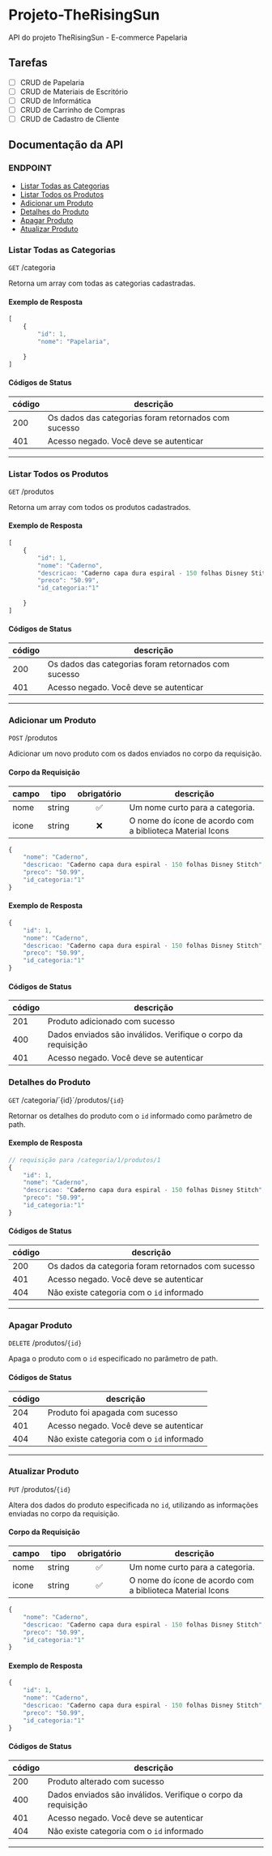 # Projeto-TheRisingSun

API do projeto TheRisingSun - E-commerce Papelaria

## Tarefas

- [ ] CRUD de Papelaria
- [ ] CRUD de Materiais de Escritório
- [ ] CRUD de Informática
- [ ] CRUD de Carrinho de Compras
- [ ] CRUD de Cadastro de Cliente

## Documentação da API

### ENDPOINT
- [Listar Todas as Categorias](#listar-todas-as-categorias)
- [Listar Todos os Produtos](#listar-todos-os-produtos)
- [Adicionar um Produto](#adicionar-um-produto)
- [Detalhes do Produto](#detalhes-do-produto)
- [Apagar Produto](#apagar-produto)
- [Atualizar Produto](#atualizar-produto)



### Listar Todas as Categorias

`GET` /categoria

Retorna um array com todas as categorias cadastradas.

#### Exemplo de Resposta

```js
[
    {
        "id": 1,
        "nome": "Papelaria",
        
    }
]
```

#### Códigos de Status

|código|descrição|
|------|---------|
|200|Os dados das categorias foram retornados com sucesso
|401|Acesso negado. Você deve se autenticar

---
### Listar Todos os Produtos

`GET` /produtos

Retorna um array com todos os produtos cadastrados.

#### Exemplo de Resposta

```js
[
    {
        "id": 1,
        "nome": "Caderno",
        "descricao: "Caderno capa dura espiral - 150 folhas Disney Stitch",
        "preco": "50.99",
        "id_categoria:"1"
        
    }
]
```

#### Códigos de Status

|código|descrição|
|------|---------|
|200|Os dados das categorias foram retornados com sucesso
|401|Acesso negado. Você deve se autenticar

---

### Adicionar um Produto

`POST` /produtos

Adicionar um novo produto com os dados enviados no corpo da requisição.

#### Corpo da Requisição

|campo|tipo|obrigatório|descrição|
|-----|----|:-----------:|---------|
|nome|string|✅|Um nome curto para a categoria.
|icone|string|❌|O nome do ícone de acordo com a biblioteca Material Icons

```js
{
    "nome": "Caderno",
    "descricao: "Caderno capa dura espiral - 150 folhas Disney Stitch",
    "preco": "50.99",
    "id_categoria:"1"
}
```

#### Exemplo de Resposta

```js
{
    "id": 1,
    "nome": "Caderno",
    "descricao: "Caderno capa dura espiral - 150 folhas Disney Stitch",
    "preco": "50.99",
    "id_categoria:"1"
}
```

#### Códigos de Status

|código|descrição|
|------|---------|
|201|Produto adicionado com sucesso
|400|Dados enviados são inválidos. Verifique o corpo da requisição
|401|Acesso negado. Você deve se autenticar

### Detalhes do Produto

`GET` /categoria/´{id}´/produtos/`{id}`

Retornar os detalhes do produto com o `id` informado como parâmetro de path.

#### Exemplo de Resposta

```js
// requisição para /categoria/1/produtos/1
{
    "id": 1,
    "nome": "Caderno",
    "descricao: "Caderno capa dura espiral - 150 folhas Disney Stitch",
    "preco": "50.99",
    "id_categoria:"1"
}
```

#### Códigos de Status

|código|descrição|
|------|---------|
|200|Os dados da categoria foram retornados com sucesso
|401|Acesso negado. Você deve se autenticar
|404|Não existe categoria com o `id` informado

___

### Apagar Produto

`DELETE` /produtos/`{id}`

Apaga o produto com o `id` especificado no parâmetro de path.

#### Códigos de Status

|código|descrição|
|------|---------|
|204|Produto foi apagada com sucesso
|401|Acesso negado. Você deve se autenticar
|404|Não existe categoria com o `id` informado

___

### Atualizar Produto

`PUT` /produtos/`{id}`

Altera dos dados do produto especificada no `id`, utilizando as informações enviadas no corpo da requisição.

#### Corpo da Requisição

|campo|tipo|obrigatório|descrição|
|-----|----|:-----------:|---------|
|nome|string|✅|Um nome curto para a categoria.
|icone|string|✅|O nome do ícone de acordo com a biblioteca Material Icons

```js
{
    "nome": "Caderno",
    "descricao: "Caderno capa dura espiral - 150 folhas Disney Stitch",
    "preco": "50.99",
    "id_categoria:"1"
}
```
#### Exemplo de Resposta

```js
{
    "id": 1,
    "nome": "Caderno",
    "descricao: "Caderno capa dura espiral - 150 folhas Disney Stitch",
    "preco": "50.99",
    "id_categoria:"1"
}
```

#### Códigos de Status

|código|descrição|
|------|---------|
|200|Produto alterado com sucesso
|400|Dados enviados são inválidos. Verifique o corpo da requisição
|401|Acesso negado. Você deve se autenticar
|404|Não existe categoria com o `id` informado

---
